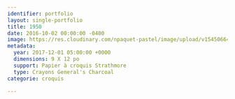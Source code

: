 ```yaml
---
identifier: portfolio
layout: single-portfolio
title: 1950
date: 2016-10-02 00:00:00 -0400
image: https://res.cloudinary.com/npaquet-pastel/image/upload/v1545066423/DSC01272-4.jpg
metadata:
  year: 2017-12-01 05:00:00 +0000
  dimensions: 9 X 12 po
  support: Papier à croquis Strathmore
  type: Crayons General's Charcoal
categorie: croquis

---
```

